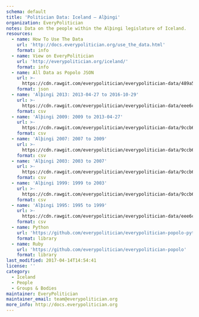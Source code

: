 ```yaml
---
schema: default
title: 'Politician Data: Iceland — Alþingi'
organization: EveryPolitician
notes: Data on the people within the Alþingi legislature of Iceland.
resources:
  - name: How To Use The Data
    url: 'http://docs.everypolitician.org/use_the_data.html'
    format: info
  - name: View on EveryPolitician
    url: 'http://everypolitician.org/iceland/'
    format: info
  - name: All Data as Popolo JSON
    url: >-
      https://cdn.rawgit.com/everypolitician/everypolitician-data/489a5ceea7db4944e3999631e21ceb66ca061782/data/Iceland/Assembly/ep-popolo-v1.0.json
    format: json
  - name: 'Alþingi 2013: 2013-04-27 to 2016-10-29'
    url: >-
      https://cdn.rawgit.com/everypolitician/everypolitician-data/eee6c8218a2bf6a1c850bdc98777b127440d02d9/data/Iceland/Assembly/term-2013.csv
    format: csv
  - name: 'Alþingi 2009: 2009 to 2013-04-27'
    url: >-
      https://cdn.rawgit.com/everypolitician/everypolitician-data/9ccb686cb357d8f8aa3cd198cbf61c64f2503394/data/Iceland/Assembly/term-2009.csv
    format: csv
  - name: 'Alþingi 2007: 2007 to 2009'
    url: >-
      https://cdn.rawgit.com/everypolitician/everypolitician-data/9ccb686cb357d8f8aa3cd198cbf61c64f2503394/data/Iceland/Assembly/term-2007.csv
    format: csv
  - name: 'Alþingi 2003: 2003 to 2007'
    url: >-
      https://cdn.rawgit.com/everypolitician/everypolitician-data/9ccb686cb357d8f8aa3cd198cbf61c64f2503394/data/Iceland/Assembly/term-2003.csv
    format: csv
  - name: 'Alþingi 1999: 1999 to 2003'
    url: >-
      https://cdn.rawgit.com/everypolitician/everypolitician-data/9ccb686cb357d8f8aa3cd198cbf61c64f2503394/data/Iceland/Assembly/term-1999.csv
    format: csv
  - name: 'Alþingi 1995: 1995 to 1999'
    url: >-
      https://cdn.rawgit.com/everypolitician/everypolitician-data/eee6c8218a2bf6a1c850bdc98777b127440d02d9/data/Iceland/Assembly/term-1995.csv
    format: csv
  - name: Python
    url: 'https://github.com/everypolitician/everypolitician-popolo-python'
    format: library
  - name: Ruby
    url: 'https://github.com/everypolitician/everypolitician-popolo'
    format: library
last_modified: 2017-04-14T14:54:41
license: ''
category:
  - Iceland
  - People
  - Groups & Bodies
maintainer: EveryPolitician
maintainer_email: team@everypolitician.org
more_info: http://docs.everypolitician.org
---
```

